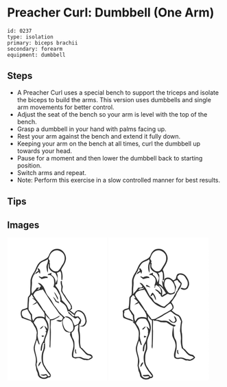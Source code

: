 # Preacher Curl: Dumbbell (One Arm)
> 

``` 
id: 0237 
type: isolation 
primary: biceps brachii 
secondary: forearm 
equipment: dumbbell 
``` 

## Steps

 - A Preacher Curl uses a special bench to support the triceps and isolate the biceps to build the arms. This version uses dumbbells and single arm movements for better control.
 - Adjust the seat of the bench so your arm is level with the top of the bench.
 - Grasp a dumbbell in your hand with palms facing up.
 - Rest your arm against the bench and extend it fully down.
 - Keeping your arm on the bench at all times, curl the dumbbell up towards your head.
 - Pause for a moment and then lower the dumbbell back to starting position.
 - Switch arms and repeat.
 - Note: Perform this exercise in a slow controlled manner for best results.

## Tips


## Images

<svg width="175pt" height="250pt" viewBox="0 0 175 250" xmlns="http://www.w3.org/2000/svg">
  <g fill="#FFF">
    <path d="M0 0h175v250H0V0m72.67 31.77c-3.58 7.19-13.07 7.02-17.65 13.21-4.1 4.82-5.09 11.35-8.75 16.43-2.56 3.76-4.39 8.02-5.41 12.45-.29 4.69.1 9.41-.41 14.1-.55 4 .66 8.13-.76 12.03-1.16 1.95-3.52 3.35-3.44 5.86-.51 5.54-.76 11.12-.91 16.68-1.12.48-2.23.96-3.36 1.42-1.99.64-3.98 1.31-5.97 1.96-3.75 4.02-2.33 9.81-.46 14.38 5.37 2.04 10.82 3.87 16.29 5.66-.03.27-.08.81-.1 1.07 3.65 1.96 4.48 6.23 6.68 9.4 1.95 2.81 2.62 6.2 3.46 9.45-.78 3.68-.68 7.45-1.08 11.17-1.62 4.91-3.55 9.78-4.45 14.89-.28 7.24 3.62 13.88 3.83 21.09.09 3.29-.45 6.55-.69 9.83.3 2.08 1.23 4.04 1.2 6.18-.16 3.23 2.35 5.75 2.71 8.88.07 8.4 12.25 11.78 18.01 6.77 1.53-.38 3.68.04 4.42-1.75 1.82-2.95-1.23-5.76-2.83-8.03-3.53-3.63-5.84-8.19-8.43-12.48-2.43-5.42-2.17-11.56-1.71-17.35.26-3.92 2.19-7.41 3.17-11.15.54-3.12.15-6.32.3-9.47-.76.49-1.51.99-2.27 1.48.68 5.06-.58 10.05-2.76 14.6-2.15 8.74-1.63 18.85 3.74 26.4 2.53 5.38 6.85 9.53 10.26 14.33-.84.34-2.51 1.01-3.35 1.34-.78-.85-1.47-1.77-2.07-2.75-.4-.35-1.2-1.05-1.6-1.39-3.42 1.24-7.07.58-10.54 1.42 3.01 1.34 6.47 2.41 9.61.79.7.35 2.11 1.04 2.82 1.39-3.36 4.4-10.98 3.13-13.52-1.45-.5-2.97-1.27-5.89-2.55-8.63-1.48-4.5-4.32-9.27-1.8-13.98.44-8.25-3.31-15.92-4.04-24.02 0-5.3 2-10.33 3.67-15.28 1.31 2.41 2.34 4.96 3.13 7.58.45.11 1.34.32 1.79.42-.31-1.23-.62-2.46-.99-3.67-1.35-3.88-2.43-7.9-2.82-11.99 1.26-6.44-.12-13.53-4.22-18.75-.8-1.35-2.09-2.5-2.4-4.09 1.58-2.73 3.25-5.93 6.22-7.32 3.62-.59 7.65-.83 11.13.48 4.33 4.98 7.08 11.52 6.78 18.22-1.73-1.99-3.46-4.01-5.71-5.44 1.29 3.1 3.18 5.94 3.9 9.28-.51.08-1.53.25-2.04.33.45.58 1.33 1.75 1.77 2.33-1.23 3.8-3.05 7.41-3.86 11.35-.95 4.2-4.21 7.41-5.11 11.63-.81 2.78-.83 5.7-.96 8.58.47 0 1.4.01 1.87.02.58-4.52.97-9.09 2.55-13.4.75.07 2.25.19 3 .26-.77-6.99 3.39-13.09 4.94-19.66 2.38-6.7 2.07-14.55-1.95-20.57-2.09-2.66-1.23-6.1-1.68-9.2 1.98 3.07 4.68 5.59 7.34 8.06.17 14.7-.14 29.41-.29 44.11-.12.63-.38 1.88-.5 2.51.46 1.09.91 2.19 1.37 3.28.85-4.96.4-10.01.94-15 .05-7.04.68-14.11-.19-21.12.16-4.17.54-8.33.52-12.51 4.85.68 8.32-3.13 12.46-4.84 1.66-.74 2.58-2.5 3.92-3.63-5.92 2.39-11.11 7.57-17.96 6.72-2.64-5.22-8.16-8.96-9.37-14.78-.36-.05-1.07-.14-1.42-.18-3.63-5.9-7.23-11.85-11.47-17.33-2.68-2.97-4.59-6.49-6.79-9.81.8-2.87 2.54-5.58 5.28-6.91 3.65-1.45 7.54-2.14 11.32-3.14 7.54 11.43 14.5 23.32 22.87 34.2 3.11 4.17 5.36 9.26 10.02 12.01.81 1.07 1.62 2.14 2.45 3.2-.77 1.52-1.48 3.07-2.08 4.67-3.28-.15-6.82-1.09-9.87.59 3.42 1.32 8.07 3.5 10.59-.51-.54 6.03.37 12.3 3.9 17.33 2.41 3.09 6.55 3.93 10.26 3.67-.24 1.43-.49 2.86-.75 4.29 2.01 5.68 6.11 10.77 6.01 17.05.74 7.28-4.23 14.1-2.15 21.4 1.55 1.8 3.98 2.26 6.17 2.83 1.35-.36 2.72-.7 4.13-.8 4.76-.89 8.16 3.93 12.93 3.34 3.95 1.34 7.85-.53 11.14-2.65 3.46-2.38-.15-6.6-3.05-7.28-7.47-.4-10.07-8.71-16.05-11.85-2.61-8.35-.62-17.16-1.98-25.65-1.34-4.94-.26-10.04-.72-15.05.5-.22 1.5-.66 1.99-.88.31-2.12 1.23-4.14 1.27-6.29-1.22-2.43-3.08-4.48-4.89-6.48-2.1.11-4.19.15-6.28.16-.17-3.52 1.98-6.8 4.47-9.11 3.26.12 6.62 1.17 8.9 3.6 3.04 2.75 3.87 6.94 4.83 10.73 1.17 4.36-.95 9.87-5.61 11.04-1.03.19-3.08.55-4.11.74 2.72.38 5.97 1.42 8.23-.74 2.6-1.81 3.45-4.96 4.08-7.88-.66-3.66-1.11-7.4-2.76-10.78-2.11-4.76-6.89-8.4-12.14-8.62-3.18.76-5.69 3.14-6.75 6.22-2.66-1.89-5.19-3.95-7.72-6 1.23-.81 2.45-1.66 3.64-2.52-.06-1.62.01-3.26-.27-4.86-2.55-6.39-7.88-11.08-11.01-17.13-1.99-3.11-4.58-5.93-5.68-9.53-.72-3 1.5-5.98.46-8.96-1-2.62-1.42-5.4-1.22-8.21l-.73-.09c-2.33.16-1.1 2.85-1.29 4.35.21 2.34 1.47 4.52 1.18 6.92.02 2.82-1.3 6.01.58 8.51 4.64 7.52 9.41 15 14.94 21.89.7 1.86 1.55 3.79 1.24 5.83-.85 1.43-2.3 2.29-3.7 3.08-1.19-2.62-2.4-5.23-3.61-7.84-2.81-3.21-5.6-6.44-8.7-9.38-.05-4.44-2.14-8.4-3.47-12.53-1.62-4.28-3.97-8.29-7.13-11.63-.13-.69-.4-2.09-.54-2.79.69-.26 2.08-.77 2.77-1.03 1.13-4.62.83-9.37 1.05-14.07.06-1.89-.82-3.62-1.41-5.37 2.05-.94 4.03-2 6.03-3.04 3.1 4.61 1.16 10.33 2.18 15.36.3.08.9.22 1.2.3 1.17-6.07.8-12.66-1.93-18.27 2.98-5.83 7.52-11.19 8.37-17.88.9-6.14-2.35-12.17-7.05-15.93-3.5-2.81-8.39-3.18-12.63-2.2-5.4 1.55-8.8 6.64-10.36 11.77M57.01 159.65c3.41.11 5.22-3.14 6.74-5.67-2.65 1.33-5.07 3.18-6.74 5.67m3.29 11.45c.15.61.43 1.84.57 2.45 1.54-.18 3.04-.59 4.2-1.69-1.53-.58-3.14-.78-4.77-.76m-6 54.02c2.73-2.04 3.94-5.29 5.08-8.37-3.47.99-4.93 5.12-5.08 8.37z"/>
    <path d="M80.23 24.1c5.27-3.89 12.87-1.66 17.02 2.8 5.3 5.54 3.69 14.44-.37 20.24-2.86 3.86-4.43 9.02-8.85 11.46-4.91 1.39-9.59-1.35-12.25-5.38-2.74-2.9.27-7.32-2.08-10.31 2.03-1.95-.58-4.04-1.41-5.93 1.65-4.76 3.33-10.14 7.94-12.88z"/>
    <path d="M57.83 44.91c3.61-3.66 9.28-3.9 13.02-7.41 1.88 5.44-3.07 10.08-1.96 15.51.33 2.79.97 5.55 2.02 8.17 1.2-5.22-.86-10.98 1.66-15.91.41 3-.66 6.35 1.18 9.02 2.16 3.99 6.37 6.14 10.48 7.62 1.8 3.8 4.41 7.73 3.05 12.11a43.793 43.793 0 0 0-2.87 6.27c1.09-5.99-2.02-12.38-7.35-15.3.14-1.19.31-2.38.44-3.57-2.05.8-4.1 1.62-6.17 2.38-.06.39-.17 1.18-.23 1.58 4.47-1.24 8.2 2.71 10.22 6.25 1.26 4.68 1.41 9.92-.61 14.43 6.39 2.57 7.83 9.73 11.61 14.76.2 2.85.31 5.73.87 8.55-.23.65-.45 1.3-.68 1.95 3.08 2.62 6.8 4.53 9.4 7.68 2.19 3.05 3.1 6.79 4.04 10.37.73-.36 1.45-.73 2.17-1.1 3.26 2.69 6.61 5.27 10.14 7.6-.95.58-1.9 1.15-2.86 1.72-2.42-2.85-5.41-5.16-7.6-8.2-.41.7-.82 1.39-1.21 2.1 3.75 3.69 7.9 7 12.22 10.01 1.51-.69 3.04-1.36 4.54-2.08a73.43 73.43 0 0 1 4.2 4.44c-.26.73-.78 2.18-1.04 2.9-.17-.02-.5-.08-.67-.11-.11 4.45-4.37 5.88-7.87 7.07-2-3.43-3.18-7.25-4.97-10.77-2.74-3.59-7.36-6.42-12.02-5.06 2.29 2.12 5.84 1.78 8.01 4.07 5.04 3.59 6.9 10.09 6.86 16.02.11 3.93-3.41 8.06-7.57 6.81-4.11-1.52-8.1-4.63-9.15-9.09-2.17-5.1-4.06-13.09 2.55-15.79-.9-.69-1.81-1.37-2.7-2.07-4.07-3.58-8.07-7.33-10.96-11.96-2.05-3.53-5.41-6.12-7.21-9.81-2.49-4.69-5.21-9.28-8.7-13.3-5.38-5.63-5.59-14.31-11.02-19.89-1.95-1.86-4.24-4.16-7.2-3.46 1.58 1.7 3.25 3.31 4.97 4.87-.25.73-.74 2.19-.99 2.93l-.87-1.1c-.18 1.2-.37 2.4-.57 3.61-1.17.54-2.33 1.09-3.5 1.63.35-.63 1.05-1.9 1.4-2.53l.65 1.08c.15-.67.46-2.03.61-2.71-.96.07-2.88.23-3.84.31-2.18 3.97-5.81 6.79-8.44 10.42-2.06-6.87.51-13.9 0-20.87-.49-4.82 2.06-9.05 3.86-13.31l1 1.11c.04-1.5.07-2.99.09-4.48l.71.95c2.83-5.53 4.7-11.67 8.86-16.42m-4.54 8.39c.16 1.63.62 3.19 1.25 4.7-1.84 1.63-5.56 2.68-5.18 5.68 1.97-1.36 4.03-2.59 6.07-3.86.41 1.19.95 2.35 1.77 3.32 1.35-3.67.49-8.88-3.91-9.84m2.21 14.02c.06.38.16 1.15.22 1.53 1.6.99 3.09 2.17 4.38 3.55 3.54-.91 6.92-2.59 10.68-1.67l-.16-2.16c-2.9-.8-6.07-1.48-8.82.18-2.17 1.45-4.24-.76-6.3-1.43m26.43 27.65c1.96 4.82 4.78 9.24 6.76 14.05.14-1.7.44-3.57-.59-5.07-1.81-3.14-3.37-6.57-6.17-8.98m-1.82 8.27c1.66 2.98 3.51 5.87 4.96 8.97 1.95.9 3.91 1.79 5.91 2.6-.47-1.11-.98-2.19-1.48-3.27l-2.64.08c-2.03-2.98-3.62-6.36-6.75-8.38zM42.72 99.47c1.66 2.78 3.42 5.49 5.15 8.23l-3.28-2.52-.47.8c2.66 1.89 5.29 3.88 7.18 6.59-2.44 1.68-4.81 3.48-7.47 4.8 3.05-.57 6.26-1.15 8.12-3.94 3.47 5.66 7.66 10.81 11.57 16.16 2.21 2.81 2.07 6.47 1.94 9.85-4.35-1.73-9.23-2.43-13.68-.63-3.26.83-4.56 4.16-6.11 6.77-2.43-3.35-2.03-7.56-2.34-11.46-2.43-2.35-3.63-5.61-5.82-8.15-.47-7.08.75-14.13.85-21.21 1.69-1.54 3.18-3.31 4.36-5.29zM26.83 127.93c2.7-1.17 5.46-2.2 8.33-2.85 1.66 3.62 3.7 7.05 5.93 10.35.39 3.15.52 6.34 1.45 9.4-3.92-2.14-8.29-3.18-12.38-4.92-4.56-1.82-6.04-8.03-3.33-11.98z"/>
    <path d="M118.29 155.65c2.02-1.21 4.01-2.46 6.06-3.61.64 4.02-1.25 7.96-.34 11.94 1.19 4.91 1.57 9.98 1.18 15.01-.4 4.49.71 8.89 1.59 13.25 4.16 3.18 7.05 7.59 10.83 11.12 2.86 3.14 8.15 1.6 10.26 5.61a184.26 184.26 0 0 0-5.72 3.44c-3.68-1.12-7.79-.37-11.14-2.55-4.02-2.32-8.68-.26-12.99-.85-1.4-.03-2.62-1.7-2.43-3.05.22-4.07.61-8.19 2.01-12.05.01-4.14.31-8.31-.27-12.43-.53-2.95-2.51-5.31-3.54-8.06-.49-2.48-.72-5.01-1.15-7.5 3.82-2.04 5.76-6 5.65-10.27m.38 39.96c-.14 2.51-.13 5.09 1.41 7.23.32-.14.95-.4 1.26-.53-1.09-2.13-1.33-4.49-1.15-6.84-.38.03-1.14.1-1.52.14z"/>
  </g>
  <g fill="#333">
    <path d="M72.67 31.77c1.56-5.13 4.96-10.22 10.36-11.77 4.24-.98 9.13-.61 12.63 2.2 4.7 3.76 7.95 9.79 7.05 15.93-.85 6.69-5.39 12.05-8.37 17.88 2.73 5.61 3.1 12.2 1.93 18.27-.3-.08-.9-.22-1.2-.3-1.02-5.03.92-10.75-2.18-15.36-2 1.04-3.98 2.1-6.03 3.04.59 1.75 1.47 3.48 1.41 5.37-.22 4.7.08 9.45-1.05 14.07-.69.26-2.08.77-2.77 1.03.14.7.41 2.1.54 2.79 3.16 3.34 5.51 7.35 7.13 11.63 1.33 4.13 3.42 8.09 3.47 12.53 3.1 2.94 5.89 6.17 8.7 9.38 1.21 2.61 2.42 5.22 3.61 7.84 1.4-.79 2.85-1.65 3.7-3.08.31-2.04-.54-3.97-1.24-5.83-5.53-6.89-10.3-14.37-14.94-21.89-1.88-2.5-.56-5.69-.58-8.51.29-2.4-.97-4.58-1.18-6.92.19-1.5-1.04-4.19 1.29-4.35l.73.09c-.2 2.81.22 5.59 1.22 8.21 1.04 2.98-1.18 5.96-.46 8.96 1.1 3.6 3.69 6.42 5.68 9.53 3.13 6.05 8.46 10.74 11.01 17.13.28 1.6.21 3.24.27 4.86-1.19.86-2.41 1.71-3.64 2.52 2.53 2.05 5.06 4.11 7.72 6 1.06-3.08 3.57-5.46 6.75-6.22 5.25.22 10.03 3.86 12.14 8.62 1.65 3.38 2.1 7.12 2.76 10.78-.63 2.92-1.48 6.07-4.08 7.88-2.26 2.16-5.51 1.12-8.23.74 1.03-.19 3.08-.55 4.11-.74 4.66-1.17 6.78-6.68 5.61-11.04-.96-3.79-1.79-7.98-4.83-10.73-2.28-2.43-5.64-3.48-8.9-3.6-2.49 2.31-4.64 5.59-4.47 9.11 2.09-.01 4.18-.05 6.28-.16 1.81 2 3.67 4.05 4.89 6.48-.04 2.15-.96 4.17-1.27 6.29-.49.22-1.49.66-1.99.88.46 5.01-.62 10.11.72 15.05 1.36 8.49-.63 17.3 1.98 25.65 5.98 3.14 8.58 11.45 16.05 11.85 2.9.68 6.51 4.9 3.05 7.28-3.29 2.12-7.19 3.99-11.14 2.65-4.77.59-8.17-4.23-12.93-3.34-1.41.1-2.78.44-4.13.8-2.19-.57-4.62-1.03-6.17-2.83-2.08-7.3 2.89-14.12 2.15-21.4.1-6.28-4-11.37-6.01-17.05.26-1.43.51-2.86.75-4.29-3.71.26-7.85-.58-10.26-3.67-3.53-5.03-4.44-11.3-3.9-17.33-2.52 4.01-7.17 1.83-10.59.51 3.05-1.68 6.59-.74 9.87-.59.6-1.6 1.31-3.15 2.08-4.67-.83-1.06-1.64-2.13-2.45-3.2-4.66-2.75-6.91-7.84-10.02-12.01-8.37-10.88-15.33-22.77-22.87-34.2-3.78 1-7.67 1.69-11.32 3.14-2.74 1.33-4.48 4.04-5.28 6.91 2.2 3.32 4.11 6.84 6.79 9.81 4.24 5.48 7.84 11.43 11.47 17.33.35.04 1.06.13 1.42.18 1.21 5.82 6.73 9.56 9.37 14.78 6.85.85 12.04-4.33 17.96-6.72-1.34 1.13-2.26 2.89-3.92 3.63-4.14 1.71-7.61 5.52-12.46 4.84.02 4.18-.36 8.34-.52 12.51.87 7.01.24 14.08.19 21.12-.54 4.99-.09 10.04-.94 15-.46-1.09-.91-2.19-1.37-3.28.12-.63.38-1.88.5-2.51.15-14.7.46-29.41.29-44.11-2.66-2.47-5.36-4.99-7.34-8.06.45 3.1-.41 6.54 1.68 9.2 4.02 6.02 4.33 13.87 1.95 20.57-1.55 6.57-5.71 12.67-4.94 19.66-.75-.07-2.25-.19-3-.26-1.58 4.31-1.97 8.88-2.55 13.4-.47-.01-1.4-.02-1.87-.02.13-2.88.15-5.8.96-8.58.9-4.22 4.16-7.43 5.11-11.63.81-3.94 2.63-7.55 3.86-11.35-.44-.58-1.32-1.75-1.77-2.33.51-.08 1.53-.25 2.04-.33-.72-3.34-2.61-6.18-3.9-9.28 2.25 1.43 3.98 3.45 5.71 5.44.3-6.7-2.45-13.24-6.78-18.22-3.48-1.31-7.51-1.07-11.13-.48-2.97 1.39-4.64 4.59-6.22 7.32.31 1.59 1.6 2.74 2.4 4.09 4.1 5.22 5.48 12.31 4.22 18.75.39 4.09 1.47 8.11 2.82 11.99.37 1.21.68 2.44.99 3.67-.45-.1-1.34-.31-1.79-.42-.79-2.62-1.82-5.17-3.13-7.58-1.67 4.95-3.67 9.98-3.67 15.28.73 8.1 4.48 15.77 4.04 24.02-2.52 4.71.32 9.48 1.8 13.98 1.28 2.74 2.05 5.66 2.55 8.63 2.54 4.58 10.16 5.85 13.52 1.45-.71-.35-2.12-1.04-2.82-1.39-3.14 1.62-6.6.55-9.61-.79 3.47-.84 7.12-.18 10.54-1.42.4.34 1.2 1.04 1.6 1.39.6.98 1.29 1.9 2.07 2.75.84-.33 2.51-1 3.35-1.34-3.41-4.8-7.73-8.95-10.26-14.33-5.37-7.55-5.89-17.66-3.74-26.4 2.18-4.55 3.44-9.54 2.76-14.6.76-.49 1.51-.99 2.27-1.48-.15 3.15.24 6.35-.3 9.47-.98 3.74-2.91 7.23-3.17 11.15-.46 5.79-.72 11.93 1.71 17.35 2.59 4.29 4.9 8.85 8.43 12.48 1.6 2.27 4.65 5.08 2.83 8.03-.74 1.79-2.89 1.37-4.42 1.75-5.76 5.01-17.94 1.63-18.01-6.77-.36-3.13-2.87-5.65-2.71-8.88.03-2.14-.9-4.1-1.2-6.18.24-3.28.78-6.54.69-9.83-.21-7.21-4.11-13.85-3.83-21.09.9-5.11 2.83-9.98 4.45-14.89.4-3.72.3-7.49 1.08-11.17-.84-3.25-1.51-6.64-3.46-9.45-2.2-3.17-3.03-7.44-6.68-9.4.02-.26.07-.8.1-1.07-5.47-1.79-10.92-3.62-16.29-5.66-1.87-4.57-3.29-10.36.46-14.38 1.99-.65 3.98-1.32 5.97-1.96 1.13-.46 2.24-.94 3.36-1.42.15-5.56.4-11.14.91-16.68-.08-2.51 2.28-3.91 3.44-5.86 1.42-3.9.21-8.03.76-12.03.51-4.69.12-9.41.41-14.1 1.02-4.43 2.85-8.69 5.41-12.45 3.66-5.08 4.65-11.61 8.75-16.43 4.58-6.19 14.07-6.02 17.65-13.21m7.56-7.67c-4.61 2.74-6.29 8.12-7.94 12.88.83 1.89 3.44 3.98 1.41 5.93 2.35 2.99-.66 7.41 2.08 10.31 2.66 4.03 7.34 6.77 12.25 5.38 4.42-2.44 5.99-7.6 8.85-11.46 4.06-5.8 5.67-14.7.37-20.24-4.15-4.46-11.75-6.69-17.02-2.8m-22.4 20.81c-4.16 4.75-6.03 10.89-8.86 16.42l-.71-.95c-.02 1.49-.05 2.98-.09 4.48l-1-1.11c-1.8 4.26-4.35 8.49-3.86 13.31.51 6.97-2.06 14 0 20.87 2.63-3.63 6.26-6.45 8.44-10.42.96-.08 2.88-.24 3.84-.31-.15.68-.46 2.04-.61 2.71l-.65-1.08c-.35.63-1.05 1.9-1.4 2.53 1.17-.54 2.33-1.09 3.5-1.63.2-1.21.39-2.41.57-3.61l.87 1.1c.25-.74.74-2.2.99-2.93-1.72-1.56-3.39-3.17-4.97-4.87 2.96-.7 5.25 1.6 7.2 3.46 5.43 5.58 5.64 14.26 11.02 19.89 3.49 4.02 6.21 8.61 8.7 13.3 1.8 3.69 5.16 6.28 7.21 9.81 2.89 4.63 6.89 8.38 10.96 11.96.89.7 1.8 1.38 2.7 2.07-6.61 2.7-4.72 10.69-2.55 15.79 1.05 4.46 5.04 7.57 9.15 9.09 4.16 1.25 7.68-2.88 7.57-6.81.04-5.93-1.82-12.43-6.86-16.02-2.17-2.29-5.72-1.95-8.01-4.07 4.66-1.36 9.28 1.47 12.02 5.06 1.79 3.52 2.97 7.34 4.97 10.77 3.5-1.19 7.76-2.62 7.87-7.07.17.03.5.09.67.11.26-.72.78-2.17 1.04-2.9a73.43 73.43 0 0 0-4.2-4.44c-1.5.72-3.03 1.39-4.54 2.08-4.32-3.01-8.47-6.32-12.22-10.01.39-.71.8-1.4 1.21-2.1 2.19 3.04 5.18 5.35 7.6 8.2.96-.57 1.91-1.14 2.86-1.72-3.53-2.33-6.88-4.91-10.14-7.6-.72.37-1.44.74-2.17 1.1-.94-3.58-1.85-7.32-4.04-10.37-2.6-3.15-6.32-5.06-9.4-7.68.23-.65.45-1.3.68-1.95-.56-2.82-.67-5.7-.87-8.55-3.78-5.03-5.22-12.19-11.61-14.76 2.02-4.51 1.87-9.75.61-14.43-2.02-3.54-5.75-7.49-10.22-6.25.06-.4.17-1.19.23-1.58 2.07-.76 4.12-1.58 6.17-2.38-.13 1.19-.3 2.38-.44 3.57 5.33 2.92 8.44 9.31 7.35 15.3.79-2.16 1.75-4.26 2.87-6.27 1.36-4.38-1.25-8.31-3.05-12.11-4.11-1.48-8.32-3.63-10.48-7.62-1.84-2.67-.77-6.02-1.18-9.02-2.52 4.93-.46 10.69-1.66 15.91-1.05-2.62-1.69-5.38-2.02-8.17-1.11-5.43 3.84-10.07 1.96-15.51-3.74 3.51-9.41 3.75-13.02 7.41M42.72 99.47c-1.18 1.98-2.67 3.75-4.36 5.29-.1 7.08-1.32 14.13-.85 21.21 2.19 2.54 3.39 5.8 5.82 8.15.31 3.9-.09 8.11 2.34 11.46 1.55-2.61 2.85-5.94 6.11-6.77 4.45-1.8 9.33-1.1 13.68.63.13-3.38.27-7.04-1.94-9.85-3.91-5.35-8.1-10.5-11.57-16.16-1.86 2.79-5.07 3.37-8.12 3.94 2.66-1.32 5.03-3.12 7.47-4.8-1.89-2.71-4.52-4.7-7.18-6.59l.47-.8 3.28 2.52c-1.73-2.74-3.49-5.45-5.15-8.23m-15.89 28.46c-2.71 3.95-1.23 10.16 3.33 11.98 4.09 1.74 8.46 2.78 12.38 4.92-.93-3.06-1.06-6.25-1.45-9.4-2.23-3.3-4.27-6.73-5.93-10.35-2.87.65-5.63 1.68-8.33 2.85m91.46 27.72c.11 4.27-1.83 8.23-5.65 10.27.43 2.49.66 5.02 1.15 7.5 1.03 2.75 3.01 5.11 3.54 8.06.58 4.12.28 8.29.27 12.43-1.4 3.86-1.79 7.98-2.01 12.05-.19 1.35 1.03 3.02 2.43 3.05 4.31.59 8.97-1.47 12.99.85 3.35 2.18 7.46 1.43 11.14 2.55 1.89-1.18 3.79-2.33 5.72-3.44-2.11-4.01-7.4-2.47-10.26-5.61-3.78-3.53-6.67-7.94-10.83-11.12-.88-4.36-1.99-8.76-1.59-13.25.39-5.03.01-10.1-1.18-15.01-.91-3.98.98-7.92.34-11.94-2.05 1.15-4.04 2.4-6.06 3.61z"/>
    <path d="M53.29 53.3c4.4.96 5.26 6.17 3.91 9.84-.82-.97-1.36-2.13-1.77-3.32-2.04 1.27-4.1 2.5-6.07 3.86-.38-3 3.34-4.05 5.18-5.68-.63-1.51-1.09-3.07-1.25-4.7zM55.5 67.32c2.06.67 4.13 2.88 6.3 1.43 2.75-1.66 5.92-.98 8.82-.18l.16 2.16c-3.76-.92-7.14.76-10.68 1.67-1.29-1.38-2.78-2.56-4.38-3.55-.06-.38-.16-1.15-.22-1.53zM81.93 94.97c2.8 2.41 4.36 5.84 6.17 8.98 1.03 1.5.73 3.37.59 5.07-1.98-4.81-4.8-9.23-6.76-14.05zM80.11 103.24c3.13 2.02 4.72 5.4 6.75 8.38l2.64-.08c.5 1.08 1.01 2.16 1.48 3.27-2-.81-3.96-1.7-5.91-2.6-1.45-3.1-3.3-5.99-4.96-8.97zM57.01 159.65c1.67-2.49 4.09-4.34 6.74-5.67-1.52 2.53-3.33 5.78-6.74 5.67zM60.3 171.1c1.63-.02 3.24.18 4.77.76-1.16 1.1-2.66 1.51-4.2 1.69-.14-.61-.42-1.84-.57-2.45zM118.67 195.61c.38-.04 1.14-.11 1.52-.14-.18 2.35.06 4.71 1.15 6.84-.31.13-.94.39-1.26.53-1.54-2.14-1.55-4.72-1.41-7.23zM54.3 225.12c.15-3.25 1.61-7.38 5.08-8.37-1.14 3.08-2.35 6.33-5.08 8.37z"/>
  </g>
</svg>

<svg width="175pt" height="250pt" viewBox="0 0 175 250" xmlns="http://www.w3.org/2000/svg">
  <g fill="#FFF">
    <path d="M0 0h175v250H0V0m82.16 20.2c-4.93 1.87-8.05 6.63-9.53 11.49-3.54 7.25-13.14 7-17.68 13.26-3.31 3.9-4.66 8.92-6.9 13.41-2.14 3.6-4.65 7.03-5.95 11.07-2.43 5.25-.87 11.12-1.58 16.66-.8 4.65.3 9.37-.8 13.99-1.4 1.78-3.67 3.3-3.58 5.83-.51 5.74-.27 11.57-1.68 17.21-3.59 1.1-7.86 1.6-10.18 4.93 1.06 3.99-.38 8.52 1.44 12.24 5.98 2.78 12.46 4.3 18.59 6.71l-2.79.64c4.54 2.43 6.55 7.68 9.04 11.93 3.22 5.72 1.54 12.23 1.2 18.38-1.26 3.69-2.67 7.34-3.63 11.13-2.3 6.26.66 12.7 2 18.83 1.66 5.19.77 10.63.27 15.92.63 2.66 1.37 5.29 1.36 8.05 1.26 3.32 2.94 6.5 3.04 10.14 3.09 6.11 12.54 8.21 17.76 3.65 2.69.3 5.61-1.53 4.81-4.54-1.5-4.31-5.58-7.05-7.71-11.02-1.77-3.32-4.42-6.25-5.18-10.02-1.2-4.89-.89-9.97-.42-14.93.36-3.63 2.26-6.85 3.1-10.35.84-5.92-1.03-12.05 1-17.83 1.24-3.9 2.99-7.63 4.06-11.59.17-.61.52-1.81.69-2.41 1.35-6.04.46-12.66-2.95-17.88-1.8-2.31-1.4-5.23-1.41-7.96 1.88 2.95 3.65 6.2 7.05 7.64.09 13.78-.19 27.56-.32 41.34-.34 2.67-.79 5.47.77 7.88.32-1.28.69-2.56.72-3.88.39-9.06.67-18.13.66-27.19-.73-6.32.24-12.65 0-18.98.61.29 1.83.88 2.43 1.17l.5.31c4.57-1.21 8.23 2.5 12.69 2.6 2.68.2 5.36-.01 8.05.05 3.89 2.29 7.41 5.17 11.61 6.9-.83 5.57-2.19 11.22-1.53 16.9 1.71 5.08 5.27 9.56 5.56 15.09 1.12 7.65-4.33 14.81-2.13 22.46 2.3 2.68 6.07 3.26 9.33 2.29 4.14-1.19 7.66 1.62 11.21 3.22 2.34-.54 4.61.31 6.93.51 3.49-1.2 7.66-2.46 8.95-6.36-1.74-1.84-3.22-4.53-6.11-4.52-6.63-.96-9.04-8.44-14.59-11.33-3.42-9.02-.44-18.83-2.69-28.04-.75-6.09-.36-12.29.93-18.25-1.2-4.84-3.02-10.29-7.96-12.47-4.15-1.32-7.14-4.56-10.52-7.12 1.31-1.59 3.41-2.99 3.28-5.31.39-3.57-2.37-6.33-3.95-9.24 2.41-3.11 4.41-6.5 6.75-9.66 1.97-2.58 2.57-5.88 4.36-8.56 1.51-2.32 2.96-4.67 4.46-7l-1.6-.92 2.07.76c.35-2.73 2.42-5.27 2.19-7.99-2.72-2.5-4.12-6.22-7.27-8.25-.03-1.23-.05-2.46-.07-3.69 1.01-.92 1.99-1.87 2.95-2.83 1.85-.01 3.78-.17 5.52.63 3.83 1.19 5.52 5.15 7.52 8.26 2.56 4.02 2.66 9.66-.23 13.53-1.82 3.19-6.11 1.16-8.8.53-.68.45-1.35.91-2.02 1.38 2.99 1.38 6.4 3.25 9.68 1.49 3.46-.78 4.48-4.61 5.41-7.54.98-6.31-2.32-12.36-6.34-16.96-3.18-3.6-8.51-4.42-12.9-2.81-2.71 1.7-2.76 5.29-3.78 8.01-.48 2.09-2.93 2.44-4.46 3.49-2.8-2.41-5.98-5.39-9.98-4.92-1.93-.05-3.55 1.14-5.23 1.89-.79 2.64-1.84 5.23-2.04 8.01l-.2-.01c.43-2.16-.74-3.98-2.91-4.38l.94 1.14c-.09 3.67.96 7.17 1.53 10.75-1.58-3.08-4.36-5.06-7.26-6.79.66-4.44.5-8.92.66-13.39.29-2.12-1.42-3.62-2.2-5.41 2.35-.39 4.4-1.61 6.43-2.78.61 1.02 1.23 2.04 1.86 3.06.36 4.33.51 8.7-.18 13.01.57-.3 1.72-.9 2.29-1.2.98-5.88.48-12.19-2.13-17.61 2.94-5.88 7.54-11.23 8.37-17.97.87-6.11-2.37-12.13-7.03-15.9-3.78-3.03-9.12-3.31-13.62-1.98z"/>
    <path d="M80.19 24.22c8.05-5.91 21.23 1.84 20.23 11.71.39 6.66-4.29 11.84-7.4 17.26-1.64 2.95-4.27 6.22-8.06 5.63-4 .29-6.9-2.92-9.19-5.74-1.94-2.4-1.04-5.72-.79-8.5-.32-.41-.95-1.24-1.26-1.65.3-.38.91-1.14 1.22-1.53-.85-1.47-1.71-2.94-2.59-4.4 1.71-4.68 3.25-10.07 7.84-12.78z"/>
    <path d="M58.41 44.42c3.64-3.05 8.78-3.48 12.3-6.74.19 1.36.39 2.72.61 4.08-3.07 6.08-3.46 13.35-.31 19.49 1.25-5.24-1.18-10.94 1.36-15.9h.3c.27 3.01-.81 6.35 1.05 9.03 2.09 4.02 6.39 5.83 10.24 7.68 1.8 2.25 2.63 5.18 3.7 7.84.04 2.98-1.25 5.71-2.65 8.25-.53-5.3-3.08-10.62-7.91-13.25.15-1.17.28-2.34.41-3.51-2.09.76-4.15 1.57-6.24 2.33-.06.44-.18 1.32-.24 1.75 4.11-1.41 7.33 2.2 9.64 5.08 2.49 3.94.84 8.62-.68 12.57.16.58.47 1.75.62 2.34l-1.4 1.72c1.81.47 2.35-.46 1.99-2.19.37-.56 1.11-1.67 1.48-2.22 2.13 1.31 4.57 2.33 6.22 4.28 2.34 2.89 2.51 6.79 2.75 10.34-3.14-2.98-6.04-6.81-10.75-7.16 1.95 3.06 6 4.14 7.28 7.81.84.44 1.69.87 2.53 1.31-.19 1.89.94 4.42 3.18 4.13 3.33-1.71 6.34-4.04 9.84-5.44 3.31 3.09 7.91.64 11.44-.78.5-3.85 2.4-7.37 2.66-11.26-1.28-3.29-3.09-6.36-3.94-9.82 2.06-.76 4.02-2.16 6.3-1.97.9 1.01 1.56 2.21 2.27 3.36 1.15.86 2.38 1.66 3.31 2.77-.87 4.48-4.91 7.57-5.46 12.16-.37.27-1.09.81-1.46 1.08-1.28 4.12-4.34 7.28-6.11 11.16-1.32 2.89-4.24 4.52-5.89 7.17-1.76 2.88-5 4.24-7.32 6.58-1.04.75-1.9 2.12-3.34 2.03-4.98-.88-8.72-4.55-13.27-6.48-2.75-1.17-4.62-3.57-5.77-6.26-.9-2.3-3.14-3.5-4.77-5.2-4.12-5.72-5.91-12.87-10.71-18.14-1.86-2.56-4.05-5.97-7.76-5.23 1.57 2.01 3.36 3.84 5.1 5.7-.48.6-1.44 1.81-1.92 2.42-1.8-.01-3.6-.01-5.41-.01-2.47 4.28-6.15 7.76-9.37 11.44.11-1 .28-1.99.51-2.96-.88-6.28 1.04-12.5.54-18.79-.44-4.78 2.08-8.97 3.89-13.17l.95 1.09c0-1.57-.02-3.14-.08-4.71l.54 1.74c3.28-5.81 5-12.63 9.75-17.54m-3.99 13.52c-1.77 1.65-5.63 2.78-4.97 5.77 1.93-1.34 3.95-2.55 5.98-3.75.55 1.07 1.11 2.14 1.68 3.2.39-1.68.77-3.37 1.15-5.05-1.02-1.5-1.91-3.08-3.09-4.45-3.18-1.08-1.41 3.03-.75 4.28m1.04 9.32c.05.42.15 1.25.21 1.67 1.57.94 3.01 2.06 4.21 3.45 3.83-.57 7.32-2.63 11.32-1.65-.37-1.12-.62-2.52-2.08-2.62-3.04-1.15-6.25-.27-8.96 1.29-1.56-.73-3.12-1.46-4.7-2.14m9.58 17.41c2.61.86 5.23 1.69 7.92 2.21-1.97-2.04-4.53-3.31-7.13-4.35-.2.53-.59 1.6-.79 2.14m7.47 17.55c2.2.53 3.47-1.15 4.55-2.72 2.65 2.71 3.26 6.55 5.1 9.74 1.22-4.9-2.41-9.44-5.24-13.1-2.63.86-2.63 4.25-4.41 6.08z"/>
    <path d="M98.63 74.91c1.7-3.54 6.63-3.19 9.39-1.18 6.11 4.78 9.49 13.29 7.1 20.86-2.53 2.63-6.38 3.61-9.71 1.9-3.27-2.19-4.82-5.93-6.65-9.25-2.23-3.69-1.68-8.48-.13-12.33zM87.21 83.79c3.36.01 5.02 2.8 7.01 4.96 2.39 2.56 3.85 5.79 5.87 8.63-2.49 1.07-5.01 2.23-6.85 4.3.12-2.88.32-5.76.13-8.63-.75-3.8-3.74-6.47-6.16-9.26zM59.25 88.06c.45-.28 1.36-.83 1.82-1.11-.17.56-.5 1.69-.67 2.25-2.76.75-5.5 1.58-8.29 2.24.9-3.21 4.48-3.11 7.14-3.38zM46.05 100.25c1.64-7.4 10.36-8.41 16.58-9.25 3.94 5.59 6.48 12.13 11.34 17.06 5.24 8 14.02 13.36 23.38 15.02 3.59-2.57 6.33-6.4 10.51-8.1 2.21 2 3.79 5.14 3.72 8.16-4.41 5.09-11.03 7.35-16.59 10.9-3.88 2.61-8.2 4.46-12.11 7.03-2.35 1.51-5.2 1.54-7.89 1.64-2.11-3.38-4.68-6.43-7.03-9.63-1.01-1.6-2.53-3.15-2.3-5.19-.37-.05-1.1-.15-1.46-.19-3.1-5.14-6.41-10.16-9.77-15.13-3.08-3.89-6.36-7.73-8.38-12.32zM41.69 100.85c.83.09 1.66.19 2.49.3.62 1.72 1.44 3.34 2.47 4.85-.79-.13-2.37-.38-3.15-.51 2.67 2.2 5.74 4.07 7.63 7.06-2.5 1.88-5.6 3.29-7.08 6.21.43-.49 1.3-1.47 1.73-1.96 2.4-.3 4.52-1.43 6.46-2.81 4.78 8.8 14.48 15.69 14.13 26.59-.31-.24-.93-.72-1.23-.95-4.07-.88-8.38-1.54-12.36.11-3.26.79-4.6 4.05-6.09 6.68-2.38-3.37-1.92-7.6-2.33-11.48-2.68-2.71-4.15-6.32-6.8-9.05-.42-6.97.81-13.92.77-20.9 1.27-1.25 2.53-2.54 3.36-4.14z"/>
    <path d="M27.15 127.89c2.6-1.13 5.27-2.06 8.02-2.73.68 2.61 2.78 4.42 3.94 6.79.74 1.43 1.49 2.9 2.83 3.87.35 3.36.58 6.73 1.14 10.07-3.83-4.62-10.94-3.77-15.33-7.68-1.59-2.26-1.47-5.49-.35-7.94-.08-.79-.17-1.59-.25-2.38zM106.45 129.65c1.89-1.49 3.73.69 5.21 1.74 2.5 2.25 5.31 4.11 8.44 5.38 4.09 1.41 4.21 6.28 6.41 9.36-1.06 5.61-1.5 11.29-1.82 16.96.84 5.25 2 10.51 1.41 15.87-.63 4.87.7 9.64 1.62 14.38 4.37 3.3 7.29 8.05 11.45 11.53 2.79 2.69 7.73 1.25 9.57 5.13-2.08 1.22-4.19 2.41-6.44 3.3-2.21-.71-4.52-.87-6.81-1.06-3.1-1.06-6.01-3.15-9.47-2.55-3.02-.16-7.69 1.91-9.27-1.76-.15-4.43.74-8.82 1.8-13.1.41-3.88.33-7.81-.05-11.68-.32-3.04-2.21-5.52-3.44-8.22-1.84-6.32-.94-12.98-1.9-19.42 1.76-.14 3.61-.3 3.57-2.51-2.1-.52-4.24-.94-6.23-1.82-2.46-1.3-4.2-3.69-6.82-4.72-2.73-1.22-5.78-1.31-8.71-1.25-4.03.36-7.74-1.78-11.78-1.38-.12-.2-.36-.6-.48-.81 3.12-2.2 6.87-3.21 10.09-5.23 4.43-2.91 9.09-5.43 13.65-8.14m7.75 7.4c.46 2.43 1.62 4.64 2.42 6.97.27 1.68-1.62 2.62-2.52 3.77-3.97-.04-5.93-4.5-9.44-5.39 1.65 3.17 4.4 6.43 8.3 6.42 2.6.6 5.31-1.34 5.85-3.87-.1-3.17-1.71-6.42-4.61-7.9m5.44 59.52c-.11 2.64-.68 6.7 2.88 7.23-.97-2.36-1.55-4.84-1.3-7.4-.39.04-1.18.13-1.58.17zM52.55 142.48c3.82-1.52 8.3-1.17 12.19-.08 4.24 4.91 6.9 11.29 6.73 17.85-1.66-1.88-3.37-3.75-5.5-5.12 1.08 3.48 3.72 6.51 2.51 10.39 1.31 4.09-1.97 7.54-2.56 11.44-.77 4.77-4.34 8.4-5.52 13.02-.89 2.8-.76 5.77-.9 8.67.49.03 1.46.08 1.95.11.91-4.61.48-9.7 3.25-13.75.19 4.21.74 8.7-.95 12.69-3.6 7.38-3.29 16.11-1.14 23.86 3.17 7.7 8.43 14.2 13.53 20.68-.76.3-2.29.9-3.06 1.2-1.6-1.24-2.46-4.44-4.97-3.73-2.91.97-6.09-.04-8.91 1.09 2.71 3.82 8.33-.16 11.93 2.19-3.38 4.4-10.85 3.09-13.47-1.42-.66-6.16-4.14-11.53-5.37-17.57.54-3.66 1.76-7.35.79-11.06-.93-7.64-5.08-15.08-3.22-22.87.71-3.47 1.91-6.8 3.11-10.12 1.27 2.35 2.28 4.83 3.02 7.4l1.91.32c-1.22-5.23-3.41-10.3-3.64-15.71.93-6.25-.05-13.09-4.02-18.19-.9-1.56-2.45-2.89-2.69-4.73 1.39-2.37 2.87-4.8 5-6.56m5.49 17.82c.61.06 1.84.19 2.45.25 1.59-1.67 3.11-3.41 4.38-5.34-2.93.6-4.94 2.96-6.83 5.09m3.54 14.19c1.77.14 3.4-.2 4.24-1.91-1.39-.34-2.79-.67-4.18-.98-.03.96-.05 1.93-.06 2.89m-3.24 43.92c-1.47 2.26-3.52 4.8-2.95 7.67 2.65-1.83 3.7-4.98 5.13-7.71l-2.18.04z"/>
  </g>
  <g fill="#333">
    <path d="M82.16 20.2c4.5-1.33 9.84-1.05 13.62 1.98 4.66 3.77 7.9 9.79 7.03 15.9-.83 6.74-5.43 12.09-8.37 17.97 2.61 5.42 3.11 11.73 2.13 17.61-.57.3-1.72.9-2.29 1.2.69-4.31.54-8.68.18-13.01-.63-1.02-1.25-2.04-1.86-3.06-2.03 1.17-4.08 2.39-6.43 2.78.78 1.79 2.49 3.29 2.2 5.41-.16 4.47 0 8.95-.66 13.39 2.9 1.73 5.68 3.71 7.26 6.79-.57-3.58-1.62-7.08-1.53-10.75l-.94-1.14c2.17.4 3.34 2.22 2.91 4.38l.2.01c.2-2.78 1.25-5.37 2.04-8.01 1.68-.75 3.3-1.94 5.23-1.89 4-.47 7.18 2.51 9.98 4.92 1.53-1.05 3.98-1.4 4.46-3.49 1.02-2.72 1.07-6.31 3.78-8.01 4.39-1.61 9.72-.79 12.9 2.81 4.02 4.6 7.32 10.65 6.34 16.96-.93 2.93-1.95 6.76-5.41 7.54-3.28 1.76-6.69-.11-9.68-1.49.67-.47 1.34-.93 2.02-1.38 2.69.63 6.98 2.66 8.8-.53 2.89-3.87 2.79-9.51.23-13.53-2-3.11-3.69-7.07-7.52-8.26-1.74-.8-3.67-.64-5.52-.63-.96.96-1.94 1.91-2.95 2.83.02 1.23.04 2.46.07 3.69 3.15 2.03 4.55 5.75 7.27 8.25.23 2.72-1.84 5.26-2.19 7.99l-2.07-.76 1.6.92c-1.5 2.33-2.95 4.68-4.46 7-1.79 2.68-2.39 5.98-4.36 8.56-2.34 3.16-4.34 6.55-6.75 9.66 1.58 2.91 4.34 5.67 3.95 9.24.13 2.32-1.97 3.72-3.28 5.31 3.38 2.56 6.37 5.8 10.52 7.12 4.94 2.18 6.76 7.63 7.96 12.47-1.29 5.96-1.68 12.16-.93 18.25 2.25 9.21-.73 19.02 2.69 28.04 5.55 2.89 7.96 10.37 14.59 11.33 2.89-.01 4.37 2.68 6.11 4.52-1.29 3.9-5.46 5.16-8.95 6.36-2.32-.2-4.59-1.05-6.93-.51-3.55-1.6-7.07-4.41-11.21-3.22-3.26.97-7.03.39-9.33-2.29-2.2-7.65 3.25-14.81 2.13-22.46-.29-5.53-3.85-10.01-5.56-15.09-.66-5.68.7-11.33 1.53-16.9-4.2-1.73-7.72-4.61-11.61-6.9-2.69-.06-5.37.15-8.05-.05-4.46-.1-8.12-3.81-12.69-2.6l-.5-.31c-.6-.29-1.82-.88-2.43-1.17.24 6.33-.73 12.66 0 18.98.01 9.06-.27 18.13-.66 27.19-.03 1.32-.4 2.6-.72 3.88-1.56-2.41-1.11-5.21-.77-7.88.13-13.78.41-27.56.32-41.34-3.4-1.44-5.17-4.69-7.05-7.64.01 2.73-.39 5.65 1.41 7.96 3.41 5.22 4.3 11.84 2.95 17.88-.17.6-.52 1.8-.69 2.41-1.07 3.96-2.82 7.69-4.06 11.59-2.03 5.78-.16 11.91-1 17.83-.84 3.5-2.74 6.72-3.1 10.35-.47 4.96-.78 10.04.42 14.93.76 3.77 3.41 6.7 5.18 10.02 2.13 3.97 6.21 6.71 7.71 11.02.8 3.01-2.12 4.84-4.81 4.54-5.22 4.56-14.67 2.46-17.76-3.65-.1-3.64-1.78-6.82-3.04-10.14.01-2.76-.73-5.39-1.36-8.05.5-5.29 1.39-10.73-.27-15.92-1.34-6.13-4.3-12.57-2-18.83.96-3.79 2.37-7.44 3.63-11.13.34-6.15 2.02-12.66-1.2-18.38-2.49-4.25-4.5-9.5-9.04-11.93l2.79-.64c-6.13-2.41-12.61-3.93-18.59-6.71-1.82-3.72-.38-8.25-1.44-12.24 2.32-3.33 6.59-3.83 10.18-4.93 1.41-5.64 1.17-11.47 1.68-17.21-.09-2.53 2.18-4.05 3.58-5.83 1.1-4.62 0-9.34.8-13.99.71-5.54-.85-11.41 1.58-16.66 1.3-4.04 3.81-7.47 5.95-11.07 2.24-4.49 3.59-9.51 6.9-13.41 4.54-6.26 14.14-6.01 17.68-13.26 1.48-4.86 4.6-9.62 9.53-11.49m-1.97 4.02c-4.59 2.71-6.13 8.1-7.84 12.78.88 1.46 1.74 2.93 2.59 4.4-.31.39-.92 1.15-1.22 1.53.31.41.94 1.24 1.26 1.65-.25 2.78-1.15 6.1.79 8.5 2.29 2.82 5.19 6.03 9.19 5.74 3.79.59 6.42-2.68 8.06-5.63 3.11-5.42 7.79-10.6 7.4-17.26 1-9.87-12.18-17.62-20.23-11.71m-21.78 20.2c-4.75 4.91-6.47 11.73-9.75 17.54l-.54-1.74c.06 1.57.08 3.14.08 4.71l-.95-1.09c-1.81 4.2-4.33 8.39-3.89 13.17.5 6.29-1.42 12.51-.54 18.79-.23.97-.4 1.96-.51 2.96 3.22-3.68 6.9-7.16 9.37-11.44 1.81 0 3.61 0 5.41.01.48-.61 1.44-1.82 1.92-2.42-1.74-1.86-3.53-3.69-5.1-5.7 3.71-.74 5.9 2.67 7.76 5.23 4.8 5.27 6.59 12.42 10.71 18.14 1.63 1.7 3.87 2.9 4.77 5.2 1.15 2.69 3.02 5.09 5.77 6.26 4.55 1.93 8.29 5.6 13.27 6.48 1.44.09 2.3-1.28 3.34-2.03 2.32-2.34 5.56-3.7 7.32-6.58 1.65-2.65 4.57-4.28 5.89-7.17 1.77-3.88 4.83-7.04 6.11-11.16.37-.27 1.09-.81 1.46-1.08.55-4.59 4.59-7.68 5.46-12.16-.93-1.11-2.16-1.91-3.31-2.77-.71-1.15-1.37-2.35-2.27-3.36-2.28-.19-4.24 1.21-6.3 1.97.85 3.46 2.66 6.53 3.94 9.82-.26 3.89-2.16 7.41-2.66 11.26-3.53 1.42-8.13 3.87-11.44.78-3.5 1.4-6.51 3.73-9.84 5.44-2.24.29-3.37-2.24-3.18-4.13-.84-.44-1.69-.87-2.53-1.31-1.28-3.67-5.33-4.75-7.28-7.81 4.71.35 7.61 4.18 10.75 7.16-.24-3.55-.41-7.45-2.75-10.34-1.65-1.95-4.09-2.97-6.22-4.28-.37.55-1.11 1.66-1.48 2.22.36 1.73-.18 2.66-1.99 2.19l1.4-1.72c-.15-.59-.46-1.76-.62-2.34 1.52-3.95 3.17-8.63.68-12.57-2.31-2.88-5.53-6.49-9.64-5.08.06-.43.18-1.31.24-1.75 2.09-.76 4.15-1.57 6.24-2.33-.13 1.17-.26 2.34-.41 3.51 4.83 2.63 7.38 7.95 7.91 13.25 1.4-2.54 2.69-5.27 2.65-8.25-1.07-2.66-1.9-5.59-3.7-7.84-3.85-1.85-8.15-3.66-10.24-7.68-1.86-2.68-.78-6.02-1.05-9.03h-.3c-2.54 4.96-.11 10.66-1.36 15.9-3.15-6.14-2.76-13.41.31-19.49-.22-1.36-.42-2.72-.61-4.08-3.52 3.26-8.66 3.69-12.3 6.74m40.22 30.49c-1.55 3.85-2.1 8.64.13 12.33 1.83 3.32 3.38 7.06 6.65 9.25 3.33 1.71 7.18.73 9.71-1.9 2.39-7.57-.99-16.08-7.1-20.86-2.76-2.01-7.69-2.36-9.39 1.18m-11.42 8.88c2.42 2.79 5.41 5.46 6.16 9.26.19 2.87-.01 5.75-.13 8.63 1.84-2.07 4.36-3.23 6.85-4.3-2.02-2.84-3.48-6.07-5.87-8.63-1.99-2.16-3.65-4.95-7.01-4.96m-27.96 4.27c-2.66.27-6.24.17-7.14 3.38 2.79-.66 5.53-1.49 8.29-2.24.17-.56.5-1.69.67-2.25-.46.28-1.37.83-1.82 1.11m-13.2 12.19c2.02 4.59 5.3 8.43 8.38 12.32 3.36 4.97 6.67 9.99 9.77 15.13.36.04 1.09.14 1.46.19-.23 2.04 1.29 3.59 2.3 5.19 2.35 3.2 4.92 6.25 7.03 9.63 2.69-.1 5.54-.13 7.89-1.64 3.91-2.57 8.23-4.42 12.11-7.03 5.56-3.55 12.18-5.81 16.59-10.9.07-3.02-1.51-6.16-3.72-8.16-4.18 1.7-6.92 5.53-10.51 8.1-9.36-1.66-18.14-7.02-23.38-15.02-4.86-4.93-7.4-11.47-11.34-17.06-6.22.84-14.94 1.85-16.58 9.25m-4.36.6c-.83 1.6-2.09 2.89-3.36 4.14.04 6.98-1.19 13.93-.77 20.9 2.65 2.73 4.12 6.34 6.8 9.05.41 3.88-.05 8.11 2.33 11.48 1.49-2.63 2.83-5.89 6.09-6.68 3.98-1.65 8.29-.99 12.36-.11.3.23.92.71 1.23.95.35-10.9-9.35-17.79-14.13-26.59-1.94 1.38-4.06 2.51-6.46 2.81-.43.49-1.3 1.47-1.73 1.96 1.48-2.92 4.58-4.33 7.08-6.21-1.89-2.99-4.96-4.86-7.63-7.06.78.13 2.36.38 3.15.51a21.522 21.522 0 0 1-2.47-4.85c-.83-.11-1.66-.21-2.49-.3m-14.54 27.04c.08.79.17 1.59.25 2.38-1.12 2.45-1.24 5.68.35 7.94 4.39 3.91 11.5 3.06 15.33 7.68-.56-3.34-.79-6.71-1.14-10.07-1.34-.97-2.09-2.44-2.83-3.87-1.16-2.37-3.26-4.18-3.94-6.79-2.75.67-5.42 1.6-8.02 2.73m79.3 1.76c-4.56 2.71-9.22 5.23-13.65 8.14-3.22 2.02-6.97 3.03-10.09 5.23.12.21.36.61.48.81 4.04-.4 7.75 1.74 11.78 1.38 2.93-.06 5.98.03 8.71 1.25 2.62 1.03 4.36 3.42 6.82 4.72 1.99.88 4.13 1.3 6.23 1.82.04 2.21-1.81 2.37-3.57 2.51.96 6.44.06 13.1 1.9 19.42 1.23 2.7 3.12 5.18 3.44 8.22.38 3.87.46 7.8.05 11.68-1.06 4.28-1.95 8.67-1.8 13.1 1.58 3.67 6.25 1.6 9.27 1.76 3.46-.6 6.37 1.49 9.47 2.55 2.29.19 4.6.35 6.81 1.06 2.25-.89 4.36-2.08 6.44-3.3-1.84-3.88-6.78-2.44-9.57-5.13-4.16-3.48-7.08-8.23-11.45-11.53-.92-4.74-2.25-9.51-1.62-14.38.59-5.36-.57-10.62-1.41-15.87.32-5.67.76-11.35 1.82-16.96-2.2-3.08-2.32-7.95-6.41-9.36-3.13-1.27-5.94-3.13-8.44-5.38-1.48-1.05-3.32-3.23-5.21-1.74m-53.9 12.83c-2.13 1.76-3.61 4.19-5 6.56.24 1.84 1.79 3.17 2.69 4.73 3.97 5.1 4.95 11.94 4.02 18.19.23 5.41 2.42 10.48 3.64 15.71l-1.91-.32c-.74-2.57-1.75-5.05-3.02-7.4-1.2 3.32-2.4 6.65-3.11 10.12-1.86 7.79 2.29 15.23 3.22 22.87.97 3.71-.25 7.4-.79 11.06 1.23 6.04 4.71 11.41 5.37 17.57 2.62 4.51 10.09 5.82 13.47 1.42-3.6-2.35-9.22 1.63-11.93-2.19 2.82-1.13 6-.12 8.91-1.09 2.51-.71 3.37 2.49 4.97 3.73.77-.3 2.3-.9 3.06-1.2-5.1-6.48-10.36-12.98-13.53-20.68-2.15-7.75-2.46-16.48 1.14-23.86 1.69-3.99 1.14-8.48.95-12.69-2.77 4.05-2.34 9.14-3.25 13.75-.49-.03-1.46-.08-1.95-.11.14-2.9.01-5.87.9-8.67 1.18-4.62 4.75-8.25 5.52-13.02.59-3.9 3.87-7.35 2.56-11.44 1.21-3.88-1.43-6.91-2.51-10.39 2.13 1.37 3.84 3.24 5.5 5.12.17-6.56-2.49-12.94-6.73-17.85-3.89-1.09-8.37-1.44-12.19.08z"/>
    <path d="M54.42 57.94c-.66-1.25-2.43-5.36.75-4.28 1.18 1.37 2.07 2.95 3.09 4.45-.38 1.68-.76 3.37-1.15 5.05-.57-1.06-1.13-2.13-1.68-3.2-2.03 1.2-4.05 2.41-5.98 3.75-.66-2.99 3.2-4.12 4.97-5.77zM55.46 67.26c1.58.68 3.14 1.41 4.7 2.14 2.71-1.56 5.92-2.44 8.96-1.29 1.46.1 1.71 1.5 2.08 2.62-4-.98-7.49 1.08-11.32 1.65-1.2-1.39-2.64-2.51-4.21-3.45-.06-.42-.16-1.25-.21-1.67zM65.04 84.67c.2-.54.59-1.61.79-2.14 2.6 1.04 5.16 2.31 7.13 4.35-2.69-.52-5.31-1.35-7.92-2.21zM72.51 102.22c1.78-1.83 1.78-5.22 4.41-6.08 2.83 3.66 6.46 8.2 5.24 13.1-1.84-3.19-2.45-7.03-5.1-9.74-1.08 1.57-2.35 3.25-4.55 2.72zM114.2 137.05c2.9 1.48 4.51 4.73 4.61 7.9-.54 2.53-3.25 4.47-5.85 3.87-3.9.01-6.65-3.25-8.3-6.42 3.51.89 5.47 5.35 9.44 5.39.9-1.15 2.79-2.09 2.52-3.77-.8-2.33-1.96-4.54-2.42-6.97zM58.04 160.3c1.89-2.13 3.9-4.49 6.83-5.09-1.27 1.93-2.79 3.67-4.38 5.34-.61-.06-1.84-.19-2.45-.25zM61.58 174.49c.01-.96.03-1.93.06-2.89 1.39.31 2.79.64 4.18.98-.84 1.71-2.47 2.05-4.24 1.91zM119.64 196.57c.4-.04 1.19-.13 1.58-.17-.25 2.56.33 5.04 1.3 7.4-3.56-.53-2.99-4.59-2.88-7.23zM58.34 218.41l2.18-.04c-1.43 2.73-2.48 5.88-5.13 7.71-.57-2.87 1.48-5.41 2.95-7.67z"/>
  </g>
</svg>
